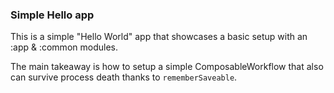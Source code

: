### Simple Hello app

This is a simple "Hello World" app that showcases a basic setup with an :app & :common modules.

The main takeaway is how to setup a simple ComposableWorkflow that also can survive process death thanks to `rememberSaveable`.